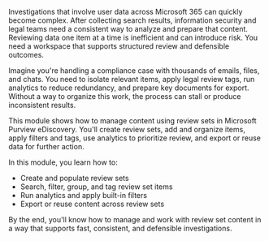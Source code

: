Investigations that involve user data across Microsoft 365 can quickly become complex. After collecting search results, information security and legal teams need a consistent way to analyze and prepare that content. Reviewing data one item at a time is inefficient and can introduce risk. You need a workspace that supports structured review and defensible outcomes.

Imagine you're handling a compliance case with thousands of emails, files, and chats. You need to isolate relevant items, apply legal review tags, run analytics to reduce redundancy, and prepare key documents for export. Without a way to organize this work, the process can stall or produce inconsistent results.

This module shows how to manage content using review sets in Microsoft Purview eDiscovery. You'll create review sets, add and organize items, apply filters and tags, use analytics to prioritize review, and export or reuse data for further action.

In this module, you learn how to:

- Create and populate review sets
- Search, filter, group, and tag review set items
- Run analytics and apply built-in filters
- Export or reuse content across review sets

By the end, you'll know how to manage and work with review set content in a way that supports fast, consistent, and defensible investigations.
